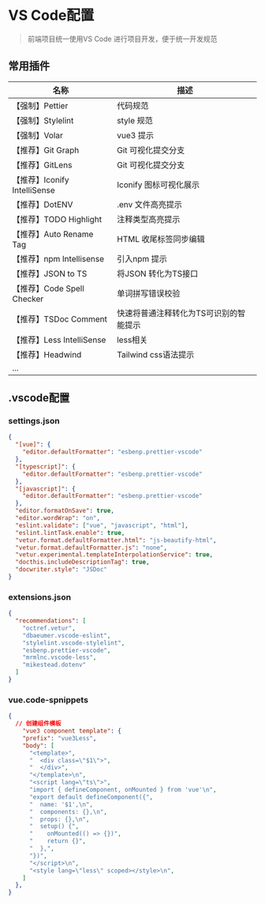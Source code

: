 # VS Code配置
> 前端项目统一使用VS Code 进行项目开发，便于统一开发规范

## 常用插件

| 名称                         | 描述                                   |
| ---------------------------- | -------------------------------------- |
| 【强制】Pettier              | 代码规范                               |
| 【强制】Stylelint            | style 规范                             |
| 【强制】Volar                | vue3 提示                              |
| 【推荐】Git Graph            | Git 可视化提交分支                     |
| 【推荐】GitLens              | Git 可视化提交分支                     |
| 【推荐】Iconify IntelliSense | Iconify 图标可视化展示                 |
| 【推荐】DotENV               | .env 文件高亮提示                      |
| 【推荐】TODO Highlight       | 注释类型高亮提示                       |
| 【推荐】Auto Rename Tag      | HTML 收尾标签同步编辑                  |
| 【推荐】npm Intellisense     | 引入npm 提示                           |
| 【推荐】JSON to TS           | 将JSON 转化为TS接口                    |
| 【推荐】Code Spell Checker   | 单词拼写错误校验                       |
| 【推荐】TSDoc Comment        | 快速将普通注释转化为TS可识别的智能提示 |
| 【推荐】Less IntelliSense    | less相关                               |
| 【推荐】Headwind             | Tailwind css语法提示                   |
| ...                          |                                        |

## .vscode配置

### settings.json

```json
{
  "[vue]": {
    "editor.defaultFormatter": "esbenp.prettier-vscode"
  },
  "[typescript]": {
    "editor.defaultFormatter": "esbenp.prettier-vscode"
  },
  "[javascript]": {
    "editor.defaultFormatter": "esbenp.prettier-vscode"
  },
  "editor.formatOnSave": true,
  "editor.wordWrap": "on",
  "eslint.validate": ["vue", "javascript", "html"],
  "eslint.lintTask.enable": true,
  "vetur.format.defaultFormatter.html": "js-beautify-html",
  "vetur.format.defaultFormatter.js": "none",
  "vetur.experimental.templateInterpolationService": true,
  "docthis.includeDescriptionTag": true,
  "docwriter.style": "JSDoc"
}
```

### extensions.json

```json
{
  "recommendations": [
    "octref.vetur",
    "dbaeumer.vscode-eslint",
    "stylelint.vscode-stylelint",
    "esbenp.prettier-vscode",
    "mrmlnc.vscode-less",
    "mikestead.dotenv"
  ]
}
```

### vue.code-spnippets

```json
{
  // 创建组件模板
	"vue3 component template": {
    "prefix": "vue3Less",
    "body": [
      "<template>",
      "  <div class=\"$1\">",
      "  </div>",
      "</template>\n",
      "<script lang=\"ts\">",
      "import { defineComponent, onMounted } from 'vue'\n",
      "export default defineComponent({",
      "  name: '$1',\n",
      "  components: {},\n",
      "  props: {},\n",
      "  setup() {",
      "    onMounted(() => {})",
      "    return {}",
      "  },",
      "})",
      "</script>\n",
      "<style lang=\"less\" scoped></style>\n",
    ]
  },
}
```

